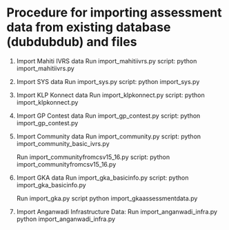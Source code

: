# Procedure for importing assessment data from existing database (dubdubdub) and files
1. Import Mahiti IVRS data
    Run import_mahitiivrs.py script:
    python import_mahitiivrs.py <dubdubudb db> <unified db>

2. Import SYS data
    Run import_sys.py script:
    python import_sys.py <dubdubdub db> <unified db>

3. Import KLP Konnect data 
    Run import_klpkonnect.py script:
    python import_klpkonnect.py <dubdubdub db> <unified db>

4. Import GP Contest data
    Run import_gp_contest.py script:
    python import_gp_contest.py <dubdubdub db> <unified db>

5. Import Community data
    Run import_community.py script:
    python import_community_basic_ivrs.py <dubdubdub db> <unified db>

    Run import_communityfromcsv15_16.py script:
    python import_communityfromcsv15_16.py <directory of community survey csv files> <unified db>

6. Import GKA data
    Run import_gka_basicinfo.py script:
    python import_gka_basicinfo.py <unified db>

    Run import_gka.py script
    python import_gkaassessmentdata.py <dubdubdub db> <unified db>

7. Import Anganwadi Infrastructure Data:
    Run import_anganwadi_infra.py
    python import_anganwadi_infra.py <anganwadi infra db> <unified  db>

